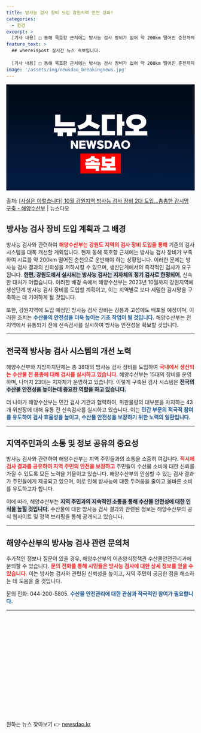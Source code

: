 ```yaml
---
title: 방사능 검사 장비 도입 강원지역 안전 강화!
categories:
  - 환경
excerpt: >
  [기사 내용] □ 동해 묵호항 근처에는 방사능 검사 장비가 없어 약 200km 떨어진 춘천까지 시료를 가지고…
feature_text: >
  ## whereispost 실시간 뉴스 속보입니다.

  [기사 내용] □ 동해 묵호항 근처에는 방사능 검사 장비가 없어 약 200km 떨어진 춘천까지 시료를 가지고…
image: '/assets/img/newsdao_breakingnews.jpg'
---
```


![뉴스다오 속보](/assets/img/newsdao_breakingnews.jpg)

<p>출처: <a href="https://newsdao.kr/1880" rel="dofollow">[사실은 이렇습니다] 10월 강원지역 방사능 검사 장비 2대 도입…촘촘한 감시망 구축 - 해양수산부</a> | 뉴스다오</p>

<h2 data-ke-size="size26">방사능 검사 장비 도입 계획과 그 배경</h2>

<p data-ke-size="size16">방사능 검사와 관련하여 <b><span style="color: #ee2323;">해양수산부는 강원도 지역의 검사 장비 도입을 통해</span></b> 기존의 검사 시스템을 대폭 개선할 계획입니다. 현재 동해 묵호항 근처에는 방사능 검사 장비가 부족하여 시료를 약 200km 떨어진 춘천으로 운반해야 하는 상황입니다. 이러한 문제는 방사능 검사 결과의 신뢰성을 저하시킬 수 있으며, 생산단계에서의 즉각적인 검사가 요구됩니다. <b><span style="background-color: #21538527;">한편, 강원도에서 실시되는 방사능 검사는 지자체의 정기 검사로 한정되어</span></b>, 신속한 대처가 어렵습니다. 이러한 배경 속에서 해양수산부는 2023년 10월까지 강원지역에 생산단계 방사능 검사 장비를 도입할 계획이고, 이는 지역별로 보다 세밀한 감시망을 구축하는 데 기여하게 될 것입니다.</p>

<p data-ke-size="size16">또한, 강원지역에 도입 예정인 방사능 검사 장비는 강릉과 고성에도 배포될 예정이며, 이러한 조치는 <b><span style="color: #1a5490;">수산물의 안전성을 더욱 높이는 기초 작업이 될 것입니다.</span></b> 해양수산부는 전 지역에서 유통되기 전에 신속검사를 실시하여 방사능 안전성을 확보할 것입니다.</p>

<hr>

<h2 data-ke-size="size26">전국적 방사능 검사 시스템의 개선 노력</h2>

<p data-ke-size="size16">해양수산부와 지방자치단체는 총 38대의 방사능 검사 장비를 도입하여 <b><span style="color: #ee2323;">국내에서 생산되는 수산물 전 품종에 대해 검사를 실시하고 있습니다.</span></b> 해양수산부는 15대의 장비를 운영하며, 나머지 23대는 지자체가 운영하고 있습니다. 이렇게 구축된 검사 시스템은 <b><span style="background-color: #21538527;">전국의 수산물 안전성을 높이는데 중요한 역할을 하고 있습니다.</span></b> </p>

<p data-ke-size="size16">더 나아가 해양수산부는 민간 검사 기관과 협력하여, 위판물량의 대부분을 차지하는 43개 위판장에 대해 유통 전 신속검사를 실시하고 있습니다. 이는 <b><span style="color: #1a5490;">민간 부문의 적극적 참여를 유도하여 검사 효율성을 높이고, 수산물 안전성을 보장하기 위한 노력의 일환입니다.</span></b></p>

<hr>

<h2 data-ke-size="size26">지역주민과의 소통 및 정보 공유의 중요성</h2>

<p data-ke-size="size16">방사능 검사와 관련하여 해양수산부는 지역 주민들과의 소통을 소중히 여깁니다. <b><span style="color: #ee2323;">적시에 검사 결과를 공유하여 지역 주민의 안전을 보장하고</span></b> 주민들이 수산물 소비에 대한 신뢰를 가질 수 있도록 모든 노력을 기울이고 있습니다. 해양수산부의 안심할 수 있는 검사 결과가 주민들에게 제공되고 있으며, 이로 인해 방사능에 대한 두려움을 줄이고 올바른 소비를 유도하고자 합니다.</p>

<p data-ke-size="size16">이에 따라, 해양수산부는 <b><span style="background-color: #21538527;">지역 주민과의 지속적인 소통을 통해 수산물 안전성에 대한 인식을 높힐 것입니다.</span></b> 수산물에 대한 방사능 검사 결과와 관련된 정보는 해양수산부의 공식 웹사이트 및 정책 브리핑을 통해 공개되고 있습니다.</p>

<hr>

<h2 data-ke-size="size26">해양수산부의 방사능 검사 관련 문의처</h2>

<p data-ke-size="size16">추가적인 정보나 질문이 있을 경우, 해양수산부의 어촌양식정책관 수산물안전관리과에 문의할 수 있습니다. <b><span style="color: #ee2323;">문의 전화를 통해 시민들은 방사능 검사에 대한 상세 정보를 얻을 수 있습니다.</span></b> 이는 방사능 검사와 관련된 신뢰성을 높이고, 지역 주민이 궁금한 점을 해소하는 데 도움을 줄 것입니다.</p>

<p data-ke-size="size16">문의 전화: 044-200-5805. <b><span style="color: #1a5490;">수산물 안전관리에 대한 관심과 적극적인 참여가 필요합니다.</span></b></p>

<hr>

<p data-ke-size="size16">&nbsp;</p>

<p data-ke-size="size16">&nbsp;</p>

<p data-ke-size="size16">&nbsp;</p>

<p data-ke-size="size16">&nbsp;</p>

<p data-ke-size="size16">&nbsp;</p>

<p data-ke-size="size16">&nbsp;</p>

<p data-ke-size="size16">&nbsp;</p>

<p data-ke-size="size16">&nbsp;</p>

<p data-ke-size="size16">&nbsp;</p> 

원하는 뉴스 찾아보기 👉 <a href="https://newsdao.kr" rel="dofollow">newsdao.kr</a>


